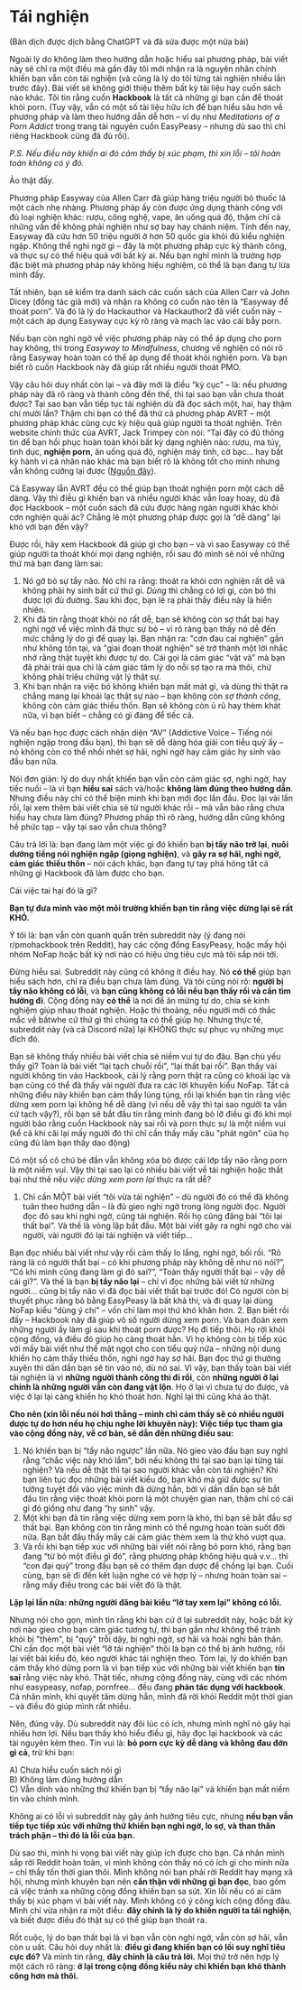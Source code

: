 # Tái nghiện
(Bản dịch được dịch bằng ChatGPT và đã sửa được một nửa bài)

Ngoài lý do không làm theo hướng dẫn hoặc hiểu sai phương pháp, bài viết này sẽ chỉ ra một điều mà gần đây tôi mới nhận ra là nguyên nhân chính khiến bạn vẫn còn tái nghiện (và cũng là lý do tôi từng tái nghiện nhiều lần trước đây). Bài viết sẽ không giới thiệu thêm bất kỳ tài liệu hay cuốn sách nào khác. Tôi tin rằng cuốn **Hackbook** là tất cả những gì bạn cần để thoát khỏi porn. (Tuy vậy, vẫn có một số tài liệu hữu ích để bạn hiểu sâu hơn về phương pháp và làm theo hướng dẫn dễ hơn – ví dụ như *Meditations of a Porn Addict* trong trang tài nguyên cuốn EasyPeasy – nhưng dù sao thì chỉ riêng Hackbook cũng đã đủ rồi).

*P.S. Nếu điều này khiến ai đó cảm thấy bị xúc phạm, thì xin lỗi – tôi hoàn toàn không có ý đó.*

Ảo thật đấy.

Phương pháp Easyway của Allen Carr đã giúp hàng triệu người bỏ thuốc lá một cách nhẹ nhàng. Phương pháp ấy còn được ứng dụng thành công với đủ loại nghiện khác: rượu, công nghệ, vape, ăn uống quá độ, thậm chí cả những vấn đề không phải nghiện như sợ bay hay chánh niệm. Tính đến nay, Easyway đã cứu hơn 50 triệu người ở hơn 50 quốc gia khỏi đủ kiểu nghiện ngập. Không thể nghi ngờ gì – đây là một phương pháp cực kỳ thành công, và thực sự có thể hiệu quả với bất kỳ ai. Nếu bạn nghĩ mình là trường hợp đặc biệt mà phương pháp này không hiệu nghiệm, có thể là bạn đang tự lừa mình đấy.

Tất nhiên, bạn sẽ kiểm tra danh sách các cuốn sách của Allen Carr và John Dicey (đồng tác giả mới) và nhận ra không có cuốn nào tên là “Easyway để thoát porn”. Và đó là lý do Hackauthor và Hackauthor2 đã viết cuốn này – một cách áp dụng Easyway cực kỳ rõ ràng và mạch lạc vào cái bẫy porn.

Nếu bạn còn nghi ngờ về việc phương pháp này có thể áp dụng cho porn hay không, thì trong *Easyway to Mindfulness*, chương về nghiện có nói rõ rằng Easyway hoàn toàn có thể áp dụng để thoát khỏi nghiện porn. Và bạn biết rõ cuốn Hackbook này đã giúp rất nhiều người thoát PMO.

Vậy câu hỏi duy nhất còn lại – và đây mới là điều “kỳ cục” – là: nếu phương pháp này đã rõ ràng và thành công đến thế, thì tại sao bạn vẫn chưa thoát được? Tại sao bạn vẫn tiếp tục tái nghiện dù đã đọc sách một, hai, hay thậm chí mười lần? Thậm chí bạn có thể đã thử cả phương pháp AVRT – một phương pháp khác cũng cực kỳ hiệu quả giúp người ta thoát nghiện. Trên website chính thức của AVRT, Jack Trimpey còn nói: “Tại đây có đủ thông tin để bạn hồi phục hoàn toàn khỏi bất kỳ dạng nghiện nào: rượu, ma túy, tình dục, **nghiện porn**, ăn uống quá độ, nghiện máy tính, cờ bạc... hay bất kỳ hành vi cá nhân nào khác mà bạn biết rõ là không tốt cho mình nhưng vẫn không cưỡng lại được ([Nguồn đây](https://web.archive.org/web/20190409022742/https://rational.org/index.php?id=1)).

Cả Easyway lẫn AVRT đều có thể giúp bạn thoát nghiện porn một cách dễ dàng. Vậy thì điều gì khiến bạn và nhiều người khác vẫn loay hoay, dù đã đọc Hackbook – một cuốn sách đã cứu được hàng ngàn người khác khỏi cơn nghiện quái ác? Chẳng lẽ một phương pháp được gọi là “dễ dàng” lại khó với bạn đến vậy?

Được rồi, hãy xem Hackbook đã giúp gì cho bạn – và vì sao Easyway có thể giúp người ta thoát khỏi mọi dạng nghiện, rồi sau đó mình sẽ nói về những thứ mà bạn đang làm sai:

1.  Nó gỡ bỏ sự tẩy não. Nó chỉ ra rằng: thoát ra khỏi cơn nghiện rất dễ và không phải hy sinh bất cứ thứ gì. *Dùng* thì chẳng có lợi gì, còn bỏ thì được lợi đủ đường. Sau khi đọc, bạn lẽ ra phải thấy điều này là hiển nhiên.
2.  Khi đã tin rằng thoát khỏi nó rất dễ, bạn sẽ không còn sợ thất bại hay nghi ngờ về việc mình đã thực sự bỏ – vì rõ ràng bạn thấy nó dễ đến mức chẳng lý do gì để quay lại. Bạn nhận ra: "cơn đau cai nghiện” gần như không tồn tại, và "giai đoạn thoát nghiện" sẽ trở thành một lời nhắc nhở rằng thật tuyệt khi được tự do. Cái gọi là cảm giác “vật vã” mà bạn đã phải trải qua chỉ là cảm giác tâm lý do nỗi sợ tạo ra mà thôi, chứ không phải triệu chứng vật lý thật sự.
3.  Khi bạn nhận ra việc bỏ không khiến bạn mất mát gì, và dùng thì thật ra chẳng mang lại khoái lạc thật sự nào – bạn không còn *sợ thành công*, không còn cảm giác thiếu thốn. Bạn sẽ không còn ủ rũ hay thèm khát nữa, vì bạn biết – chẳng có gì đáng để tiếc cả.

Và nếu bạn học được cách nhận diện “AV” (Addictive Voice – Tiếng nói nghiện ngập trong đầu bạn), thì bạn sẽ dễ dàng hóa giải con tiểu quỷ ấy – nó không còn có thể nhồi nhét sợ hãi, nghi ngờ hay cảm giác hy sinh vào đầu bạn nữa.

Nói đơn giản: lý do duy nhất khiến bạn vẫn còn cảm giác sợ, nghi ngờ, hay tiếc nuối – là vì bạn **hiểu sai** sách và/hoặc **không làm đúng theo hướng dẫn**. Nhưng điều này chỉ có thể biện minh khi bạn mới đọc lần đầu. Đọc lại vài lần rồi, lại xem thêm bài viết chia sẻ từ người khác rồi – mà vẫn bảo rằng chưa hiểu hay chưa làm đúng? Phương pháp thì rõ ràng, hướng dẫn cũng không hề phức tạp – vậy tại sao vẫn chưa thông?

Câu trả lời là: bạn đang làm một việc gì đó khiến bạn **bị tẩy não trở lại**, **nuôi dưỡng tiếng nói nghiện ngập (giọng nghiện)**, và **gây ra sợ hãi, nghi ngờ, cảm giác thiếu thốn** – nói cách khác, bạn đang tự tay phá hỏng tất cả những gì Hackbook đã làm được cho bạn.

Cái việc tai hại đó là gì?

**Bạn tự đưa mình vào một môi trường khiến bạn tin rằng việc dừng lại sẽ rất KHÓ.**

Ý tôi là: bạn vẫn còn quanh quẩn trên subreddit này (ý đang nói r/pmohackbook trên Reddit), hay các cộng đồng EasyPeasy, hoặc mấy hội nhóm NoFap hoặc bất kỳ nơi nào có hiệu ứng tiêu cực mà tôi sắp nói tới.

Đừng hiểu sai. Subreddit này cũng có không ít điều hay. Nó **có thể** giúp bạn hiểu sách hơn, chỉ ra điều bạn chưa làm đúng. Và tôi cũng nói rõ: **người bị tẩy não không có lỗi**, và **bạn cũng không có lỗi nếu bạn thấy rối và cần tìm hướng đi**. Cộng đồng này **có thể** là nơi để ăn mừng tự do, chia sẻ kinh nghiệm giúp nhau thoát nghiện. Hoặc thi thoảng, nếu người mới có thắc mắc về bấtwhe cứ thứ gì thì chúng ta có thể giúp họ. Nhưng thực tế, subreddit này (và cả Discord nữa) lại KHÔNG thực sự phục vụ những mục đích đó.

Bạn sẽ không thấy nhiều bài viết chia sẻ niềm vui tự do đâu. Bạn chủ yếu thấy gì? Toàn là bài viết “lại tạch chuỗi rồi”, “lại thất bại rồi”. Bạn thấy vài người không tin vào Hackbook, cãi lý rằng porn thật ra cũng có khoái lạc và bạn cũng có thể đã thấy vài người đưa ra các lời khuyên kiểu NoFap.  Tất cả những điều này khiến bạn cảm thấy lúng túng, rồi lại khiến bạn tin rằng việc dừng xem porn lại không hề dễ dàng (vì nếu dễ vậy thì tại sao người ta vẫn cứ tạch vậy?), rồi bạn sẽ bắt đầu tin rằng mình đang bỏ lỡ điều gì đó khi mọi người bảo rằng cuốn Hackbook này sai rồi và porn thực sự là một niềm vui (kể cả khi cãi lại mấy người đó thì chỉ cần thấy mấy câu "phát ngôn" của họ cũng đủ làm bạn thấy dao động)

Có một số cô chú bé đần vẫn không xóa bỏ được cái lớp tẩy não rằng porn là một niềm vui. Vậy thì tại sao lại có nhiều bài viết về tái nghiện hoặc thất bại như thế nếu *việc dừng xem porn lại* thực ra rất dễ?

1.  Chỉ cần MỘT bài viết “tôi vừa tái nghiện” – dù người đó có thể đã không tuân theo hướng dẫn – là đủ gieo nghi ngờ trong lòng người đọc. Người đọc đó sau khi nghi ngờ, cũng tái nghiện. Rồi họ cũng đăng bài “tôi lại thất bại”. Và thế là vòng lặp bắt đầu. Một bài viết gây ra nghi ngờ cho vài người, vài người đó lại tái nghiện và viết tiếp... 

Bạn đọc nhiều bài viết như vậy rồi cảm thấy lo lắng, nghi ngờ, bối rối. “Rõ ràng là có người thất bại – có khi phương pháp này không dễ như nó nói?”, “Có khi mình cũng đang làm gì đó sai?”, “Toàn thấy người thất bại – vậy dễ cái gì?”. Và thế là bạn **bị tẩy não lại** – chỉ vì đọc những bài viết từ những người... cũng bị tẩy não vì đã đọc bài viết thất bại trước đó! Có người còn bị thuyết phục rằng bỏ bằng EasyPeasy là bất khả thi, và đi quay lại dùng NoFap kiểu “dùng ý chí” – vốn chỉ làm mọi thứ khó khăn hơn.
2.  Bạn biết rồi đấy – Hackbook này đã giúp vô số người dừng xem porn. Và bạn đoán xem những người ấy làm gì sau khi thoát porn được? Họ đi tiếp thôi. Họ rời khỏi cộng đồng, và điều đó giúp họ càng thoát hẳn. Vì họ không còn bị tiếp xúc với mấy bài viết như thể mật ngọt cho con tiểu quỷ nữa – những nội dung khiến họ cảm thấy thiếu thốn, nghi ngờ hay sợ hãi. Bạn đọc thứ gì thường xuyên thì dần dần bạn sẽ tin vào nó, dù nó sai. Vì vậy, bạn thấy toàn bài viết tái nghiện là vì **những người thành công thì đi rồi**, còn **những người ở lại chính là những người vẫn còn đang vật lộn**. Họ ở lại vì chưa tự do được, và việc ở lại lại càng khiến họ khó thoát hơn. Nghĩ lại thì cũng khá ảo thật.

**Cho nên (xin lỗi nếu nói hơi thẳng – mình chỉ cảm thấy sẽ có nhiều người được tự do hơn nếu họ chịu nghe lời khuyên này): Việc tiếp tục tham gia vào cộng đồng này, về cơ bản, sẽ dẫn đến những điều sau:**

1. Nó khiến bạn bị “tẩy não ngược” lần nữa. Nó gieo vào đầu bạn suy nghĩ rằng “chắc việc này khó lắm”, bởi nếu không thì tại sao bạn lại từng tái nghiện? Và nếu dễ thật thì tại sao người khác vẫn còn tái nghiện? Khi bạn liên tục đọc những bài viết kiểu đó, bạn khó mà giữ được sự tin tưởng tuyệt đối vào việc mình đã dừng hẳn, bởi vì dần dần bạn sẽ bắt đầu tin rằng việc thoát khỏi porn là một chuyện gian nan, thậm chí có cái gì đó giống như đang “hy sinh” vậy.
2. Một khi bạn đã tin rằng việc dừng xem porn là khó, thì bạn sẽ bắt đầu sợ thất bại. Bạn không còn tin rằng mình có thể ngưng hoàn toàn suốt đời nữa. Bạn bắt đầu thấy mấy cái cảm giác thèm xem là thứ khó vượt qua.
3. Và rồi khi bạn tiếp xúc với những bài viết nói rằng bỏ porn khó, rằng bạn đang “từ bỏ một điều gì đó”, rằng phương pháp không hiệu quả v.v... thì “con đại quỷ” trong đầu bạn sẽ có thêm đạn dược để chống lại bạn. Cuối cùng, bạn sẽ đi đến kết luận nghe có vẻ hợp lý – nhưng hoàn toàn sai – rằng mấy điều trong các bài viết đó là thật.

**Lặp lại lần nữa: những người đăng bài kiểu “lỡ tay xem lại” không có lỗi.**

Nhưng nói cho gọn, mình tin rằng khi bạn cứ ở lại subreddit này, hoặc bất kỳ nơi nào gieo cho bạn cảm giác tương tự, thì bạn gần như không thể tránh khỏi bị "thèm", bị "quỷ" trỗi dậy, bị nghi ngờ, sợ hãi và hoài nghi bản thân. Chỉ cần đọc một bài viết “lỡ tái nghiện” thôi là bạn có thể bị ảnh hưởng, rồi lại viết bài kiểu đó, kéo người khác tái nghiện theo. Tóm lại, lý do khiến bạn cảm thấy khó dừng porn là vì bạn tiếp xúc với những bài viết khiến bạn **tin sai** rằng việc này khó. Thật tiếc, nhưng cộng đồng này, cùng với các nhóm như easypeasy, nofap, pornfree... đều đang **phản tác dụng với hackbook**. Cá nhân mình, khi quyết tâm dừng hẳn, mình đã rời khỏi Reddit một thời gian – và điều đó giúp mình rất nhiều.

Nên, đúng vậy. Dù subreddit này đôi lúc có ích, nhưng mình nghĩ nó gây hại nhiều hơn lợi. Nếu bạn thấy khó hiểu điều gì, hãy đọc lại hackbook và các tài nguyên kèm theo. Tin vui là: **bỏ porn cực kỳ dễ dàng và không đau đớn gì cả**, trừ khi bạn:

A) Chưa hiểu cuốn sách nói gì  
B) Không làm đúng hướng dẫn  
C) Vẫn dính vào những thứ khiến bạn bị “tẩy não lại” và khiến bạn mất niềm tin vào chính mình.

Không ai có lỗi vì subreddit này gây ảnh hưởng tiêu cực, nhưng **nếu bạn vẫn tiếp tục tiếp xúc với những thứ khiến bạn nghi ngờ, lo sợ, và than thân trách phận – thì đó là lỗi của bạn.**

Dù sao thì, mình hi vọng bài viết này giúp ích được cho bạn. Cá nhân mình sắp rời Reddit hoàn toàn, vì mình không còn thấy nó có ích gì cho mình nữa – chỉ thấy tốn thời gian thôi. Mình không nói bạn phải rời Reddit hay mạng xã hội, nhưng mình khuyên bạn nên **cẩn thận với những gì bạn đọc**, bao gồm cả việc tránh xa những cộng đồng khiến bạn sa sút. Xin lỗi nếu có ai cảm thấy bị xúc phạm vì bài viết này. Mình không có ý công kích cộng đồng đâu. Mình chỉ vừa nhận ra một điều: **đây chính là lý do khiến người ta tái nghiện**, và biết được điều đó thật sự có thể giúp bạn thoát ra.

Rốt cuộc, lý do bạn thất bại là vì bạn vẫn còn nghi ngờ, vẫn còn sợ hãi, vẫn còn u uất. Câu hỏi duy nhất là: **điều gì đang khiến bạn có lối suy nghĩ tiêu cực đó?** Và mình tin rằng, **đây chính là câu trả lời.** Mọi thứ trở nên hợp lý một cách rõ ràng: **ở lại trong cộng đồng kiểu này chỉ khiến bạn khó thành công hơn mà thôi.**

